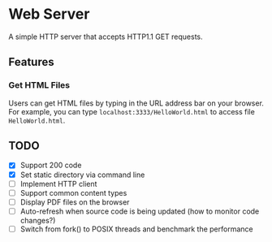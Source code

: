 # Web Server
A simple HTTP server that accepts HTTP1.1 GET requests.

## Features
### Get HTML Files
Users can get HTML files by typing in the URL address bar on your browser. For example, you can type `localhost:3333/HelloWorld.html` to access file `HelloWorld.html`.

## TODO
- [x] Support 200 code
- [x] Set static directory via command line
- [ ] Implement HTTP client
- [ ] Support common content types
- [ ] Display PDF files on the browser
- [ ] Auto-refresh when source code is being updated (how to monitor code changes?)
- [ ] Switch from fork() to POSIX threads and benchmark the performance
